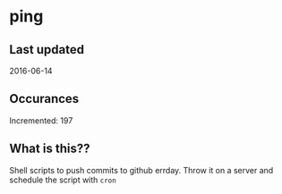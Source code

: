 # ping

## Last updated
2016-06-14

## Occurances
Incremented: 197

## What is this?? 
Shell scripts to push commits to github errday. Throw it on a server and schedule the script with `cron`
